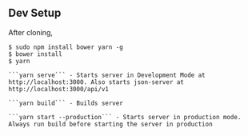 ## Dev Setup

After cloning,
```
$ sudo npm install bower yarn -g
$ bower install
$ yarn

```yarn serve``` - Starts server in Development Mode at http://localhost:3000. Also starts json-server at http://localhost:3000/api/v1

```yarn build``` - Builds server

```yarn start --production``` - Starts server in production mode. Always run build before starting the server in production
